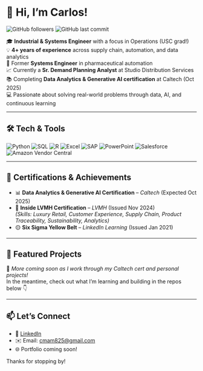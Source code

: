 # 👋 Hi, I’m Carlos!

![GitHub followers](https://img.shields.io/github/followers/cmam05?style=social)
![GitHub last commit](https://img.shields.io/github/last-commit/cmam05/cmam05)

🎓 **Industrial & Systems Engineer** with a focus in Operations (USC grad!)  
💡 **4+ years of experience** across supply chain, automation, and data analytics  
🔬 Former **Systems Engineer** in pharmaceutical automation  
📈 Currently a **Sr. Demand Planning Analyst** at Studio Distribution Services  
📚 Completing **Data Analytics & Generative AI certification** at Caltech (Oct 2025)  
💻 Passionate about solving real-world problems through data, AI, and continuous learning

---

## 🛠️ Tech & Tools

![Python](https://img.shields.io/badge/-Python-3776AB?logo=python&logoColor=white)
![SQL](https://img.shields.io/badge/-SQL-4479A1?logo=MySQL&logoColor=white)
![R](https://img.shields.io/badge/-R-276DC3?logo=r&logoColor=white)
![Excel](https://img.shields.io/badge/-Excel-217346?logo=microsoft-excel&logoColor=white)
![SAP](https://img.shields.io/badge/-SAP-0FAAFF?logo=sap&logoColor=white)
![PowerPoint](https://img.shields.io/badge/-PowerPoint-B7472A?logo=microsoft-powerpoint&logoColor=white)
![Salesforce](https://img.shields.io/badge/-Salesforce-00A1E0?logo=salesforce&logoColor=white)
![Amazon Vendor Central](https://img.shields.io/badge/-Amazon%20Vendor%20Central-232F3E?logo=amazon&logoColor=white)

---

## 📜 Certifications & Achievements

- 📊 **Data Analytics & Generative AI Certification** – *Caltech* (Expected Oct 2025)
- 💎 **Inside LVMH Certification** – *LVMH* (Issued Nov 2024)  
  *(Skills: Luxury Retail, Customer Experience, Supply Chain, Product Traceability, Sustainability, Analytics)*
- 🟡 **Six Sigma Yellow Belt** – *LinkedIn Learning* (Issued Jan 2021)

---

## 📂 Featured Projects

🚧 _More coming soon as I work through my Caltech cert and personal projects!_  
In the meantime, check out what I’m learning and building in the repos below 👇

---

## 📫 Let’s Connect

- 💼 [LinkedIn](https://www.linkedin.com/in/cmam)  
- ✉️ Email: cmam825@gmail.com
- 🌐 Portfolio coming soon!

Thanks for stopping by!
